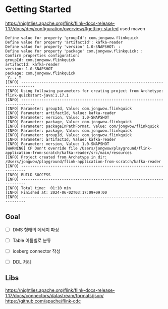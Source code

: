 # Getting Started
https://nightlies.apache.org/flink/flink-docs-release-1.17/docs/dev/configuration/overview/#getting-started
used maven

```shell
Define value for property 'groupId': com.jongwow.flinkquick
Define value for property 'artifactId': kafka-reader
Define value for property 'version' 1.0-SNAPSHOT: :
Define value for property 'package' com.jongwow.flinkquick: :
Confirm properties configuration:
groupId: com.jongwow.flinkquick
artifactId: kafka-reader
version: 1.0-SNAPSHOT
package: com.jongwow.flinkquick
 Y: : Y
[INFO] ----------------------------------------------------------------------------
[INFO] Using following parameters for creating project from Archetype: flink-quickstart-java:1.17.1
[INFO] ----------------------------------------------------------------------------
[INFO] Parameter: groupId, Value: com.jongwow.flinkquick
[INFO] Parameter: artifactId, Value: kafka-reader
[INFO] Parameter: version, Value: 1.0-SNAPSHOT
[INFO] Parameter: package, Value: com.jongwow.flinkquick
[INFO] Parameter: packageInPathFormat, Value: com/jongwow/flinkquick
[INFO] Parameter: package, Value: com.jongwow.flinkquick
[INFO] Parameter: groupId, Value: com.jongwow.flinkquick
[INFO] Parameter: artifactId, Value: kafka-reader
[INFO] Parameter: version, Value: 1.0-SNAPSHOT
[WARNING] CP Don't override file /Users/jongwow/playground/flink-application-from-scratch/kafka-reader/src/main/resources
[INFO] Project created from Archetype in dir: /Users/jongwow/playground/flink-application-from-scratch/kafka-reader
[INFO] ------------------------------------------------------------------------
[INFO] BUILD SUCCESS
[INFO] ------------------------------------------------------------------------
[INFO] Total time:  01:10 min
[INFO] Finished at: 2024-06-02T03:17:09+09:00
[INFO] ------------------------------------------------------------------------
```

## Goal
- [ ] DMS 형태의 메세지 파싱
- [ ] Table 이름별로 분류
- [ ] iceberg connector 작성
- [ ] DDL 처리


## Libs

https://nightlies.apache.org/flink/flink-docs-release-1.17/docs/connectors/datastream/formats/json/
https://github.com/apache/flink-cdc